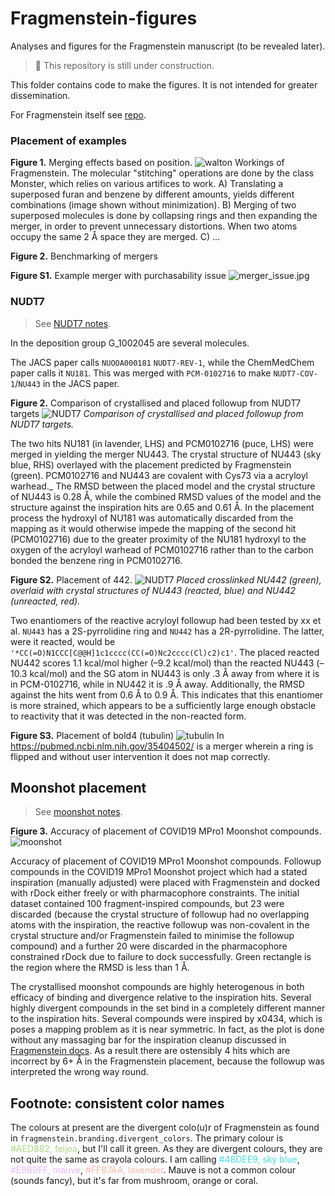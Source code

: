 # Fragmenstein-figures
Analyses and figures for the Fragmenstein manuscript (to be revealed later).

> :construction: This repository is still under construction.

This folder contains code to make the figures.
It is not intended for greater dissemination.

For Fragmenstein itself see [repo](https://github.com/matteoferla/Fragmenstein).


### Placement of examples

**Figure 1.** Merging effects based on position.
![walton](walton-01.jpg)
Workings of Fragmenstein. The molecular "stitching" operations are 
done by the class Monster, which relies on various artifices to work.
A) Translating a superposed furan and benzene by different amounts,
yields different combinations (image shown without minimization).
B) Merging of two superposed molecules is done by collapsing rings and then expanding the merger,
in order to prevent unnecessary distortions. When two atoms occupy the same 2 Å space they are merged.
C) ...

**Figure 2.** Benchmarking of mergers

**Figure S1.** Example merger with purchasability issue
![merger_issue.jpg](merger_issue.jpg)

### NUDT7
> See [NUDT7 notes](NUDT7/README.md).

In the deposition group G_1002045 are several molecules.

The JACS paper calls `NUOOA000181` `NUDT7-REV-1`, while the ChemMedChem paper calls it `NU181`.
This was merged with `PCM-0102716` to make `NUDT7-COV-1`/`NU443` in the JACS paper.

**Figure 2.** Comparison of crystallised and placed followup from NUDT7 targets
![NUDT7](NUDT7_NU443.png)
_Comparison of crystallised and placed followup from NUDT7 targets._

The two hits NU181 (in lavender, LHS) and PCM0102716 (puce, LHS) were merged in <paper> yielding the merger NU443.
The crystal structure of NU443 (sky blue, RHS) overlayed with the placement predicted by Fragmenstein (green).
PCM0102716 and NU443 are covalent with Cys73 via a acryloyl warhead._
The RMSD between the placed model and the crystal structure of NU443 is 0.28 Å, 
while the combined RMSD values of the model and the structure against the inspiration hits are 0.65 and 0.61 Å. 
In the placement process the hydroxyl of NU181 was automatically discarded from the mapping 
as it would otherwise impede the mapping of the second hit (PCM0102716) due to the greater proximity of 
the NU181 hydroxyl to the oxygen of the acryloyl warhead of PCM0102716 
rather than to the carbon bonded the benzene ring in PCM0102716.

**Figure S2.** Placement of 442.
![NUDT7](NUDT7_NU442.png)
_Placed crosslinked NU442 (green), overlaid with crystal structures of NU443 (reacted, blue)
and NU442 (unreacted, red)._

Two enantiomers of the reactive acryloyl followup had been tested by xx et al.
`NU443` has a 2S-pyrrolidine ring and `NU442` has a 2R-pyrrolidine.
The latter, were it reacted, would be `'*CC(=O)N1CCC[C@@H]1c1cccc(CC(=O)Nc2cccc(Cl)c2)c1'`.
The placed reacted NU442 scores 1.1 kcal/mol higher (–9.2 kcal/mol) than the reacted NU443 (–10.3 kcal/mol)
and the SG atom in NU443 is only .3 Å away from where it is in PCM-0102716,
while in NU442 it is .9 Å away. Additionally, the RMSD against the hits went from 0.6 Å to 0.9 Å.
This indicates that this enantiomer is more strained, which appears to be a sufficiently 
large enough obstacle to reactivity that it was detected in the non-reacted form.

**Figure S3.** Placement of bold4 (tubulin)
![tubulin](tubulin_bold4.png)
In https://pubmed.ncbi.nlm.nih.gov/35404502/ is a merger wherein a ring is flipped
and without user intervention it does not map correctly.


## Moonshot placement

> See [moonshot notes](moonshot/README.md).

**Figure 3.** Accuracy of placement of COVID19 MPro1 Moonshot compounds.
![moonshot](moonshot_placement_comparison.png)

Accuracy of placement of COVID19 MPro1 Moonshot compounds. 
Followup compounds in the COVID19 MPro1 Moonshot project which had a stated inspiration (manually adjusted) 
were placed with Fragmenstein and docked with rDock either freely or with pharmacophore constraints. 
The initial dataset contained 100 fragment-inspired compounds, but 23 were discarded 
(because the crystal structure of followup had no overlapping atoms with the inspiration, 
the reactive followup was non-covalent in the crystal structure 
and/or Fragmenstein failed to minimise the followup compound) 
and a further 20 were discarded in the pharmacophore constrained rDock due to failure to dock successfully.
Green rectangle is the region where the RMSD is less than 1 Å.

The crystallised moonshot compounds are highly heterogenous in both efficacy of binding and divergence 
relative to the inspiration hits.
Several highly divergent compounds in the set bind in a completely different manner to the inspiration hits.
Several compounds were inspired by x0434, which is poses a mapping problem as it is near symmetric.
In fact, as the plot is done without any massaging bar for the inspiration cleanup discussed in 
[Fragmenstein docs](https://github.com/matteoferla/Fragmenstein/blob/master/documentation/notes/manual_filtering.md).
As a result there are ostensibly 4 hits which are incorrect by 6+ Å in the Fragmenstein placement,
because the followup was interpreted the wrong way round.



## Footnote: consistent color names
The colours at present are the divergent colo(u)r of Fragmenstein as found in `fragmenstein.branding.divergent_colors`.
The primary colour is <span style="color:#AED882;">#AED882, feijoa</span>, but I'll call it green.
As they are divergent colours, they are not quite the same as crayola colours.
I am calling <span style="color:#48DEE9;">#48DEE9, sky blue</span>,
<span style="color:#E9B9FF;">#E9B9FF, mauve</span>,
<span style="color:#FFB7AA;">#FFB7AA, lavender</span>.
Mauve is not a common colour (sounds fancy), but it's far from mushroom, orange or coral.
